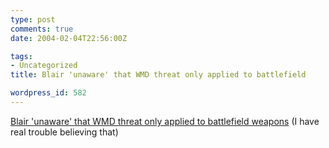 ```yaml
---
type: post
comments: true
date: 2004-02-04T22:56:00Z

tags:
- Uncategorized
title: Blair 'unaware' that WMD threat only applied to battlefield

wordpress_id: 582
---
```


[Blair 'unaware' that WMD threat only applied to battlefield weapons](http://news.bbc.co.uk/1/hi/uk_politics/3460517.stm) (I have real trouble believing that)
